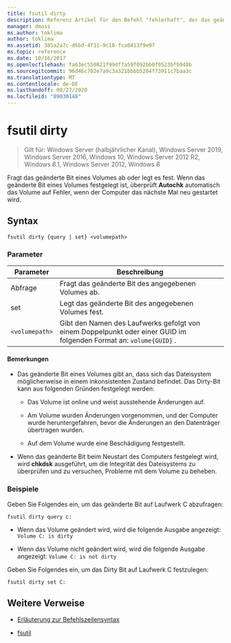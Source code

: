 ```yaml
---
title: fsutil dirty
description: Referenz Artikel für den Befehl "fehlerhaft", der das geänderte Bit eines Volumes abfragt oder festlegt.
manager: dmoss
ms.author: toklima
author: toklima
ms.assetid: 385a2a7c-d6bd-4f11-9c18-fca0413f9e97
ms.topic: reference
ms.date: 10/16/2017
ms.openlocfilehash: fa63ec550821f99dffa59f092bb0f0523bfb948b
ms.sourcegitcommit: 96d46c702e7a9c3a321bbbb5284f73911c7baa3c
ms.translationtype: MT
ms.contentlocale: de-DE
ms.lasthandoff: 08/27/2020
ms.locfileid: "89030148"
---
```

# <a name="fsutil-dirty"></a>fsutil dirty

> Gilt für: Windows Server (halbjährlicher Kanal), Windows Server 2019, Windows Server 2016, Windows 10, Windows Server 2012 R2, Windows 8.1, Windows Server 2012, Windows 8

Fragt das geänderte Bit eines Volumes ab oder legt es fest. Wenn das geänderte Bit eines Volumes festgelegt ist, überprüft **Autochk** automatisch das Volume auf Fehler, wenn der Computer das nächste Mal neu gestartet wird.

## <a name="syntax"></a>Syntax

```
fsutil dirty {query | set} <volumepath>
```

### <a name="parameters"></a>Parameter

| Parameter | Beschreibung |
| --------- | ----------- |
| Abfrage | Fragt das geänderte Bit des angegebenen Volumes ab. |
| set | Legt das geänderte Bit des angegebenen Volumes fest. |
| `<volumepath>` | Gibt den Namen des Laufwerks gefolgt von einem Doppelpunkt oder einer GUID im folgenden Format an: `volume{GUID}` . |

#### <a name="remarks"></a>Bemerkungen

- Das geänderte Bit eines Volumes gibt an, dass sich das Dateisystem möglicherweise in einem inkonsistenten Zustand befindet. Das Dirty-Bit kann aus folgenden Gründen festgelegt werden:

    - Das Volume ist online und weist ausstehende Änderungen auf.

    - Am Volume wurden Änderungen vorgenommen, und der Computer wurde heruntergefahren, bevor die Änderungen an den Datenträger übertragen wurden.

    - Auf dem Volume wurde eine Beschädigung festgestellt.

- Wenn das geänderte Bit beim Neustart des Computers festgelegt wird, wird **chkdsk** ausgeführt, um die Integrität des Dateisystems zu überprüfen und zu versuchen, Probleme mit dem Volume zu beheben.

### <a name="examples"></a>Beispiele

Geben Sie Folgendes ein, um das geänderte Bit auf Laufwerk C abzufragen:

```
fsutil dirty query c:
```

- Wenn das Volume geändert wird, wird die folgende Ausgabe angezeigt: `Volume C: is dirty`

- Wenn das Volume nicht geändert wird, wird die folgende Ausgabe angezeigt: `Volume C: is not dirty`

Geben Sie Folgendes ein, um das Dirty Bit auf Laufwerk C festzulegen:

```
fsutil dirty set C:
```

## <a name="additional-references"></a>Weitere Verweise

- [Erläuterung zur Befehlszeilensyntax](command-line-syntax-key.md)

- [fsutil](fsutil.md)
